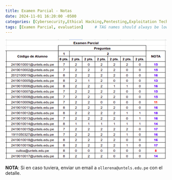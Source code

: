 ```yaml
---
title: Examen Parcial - Notas 
date: 2024-11-01 16:20:00 -0500
categories: [Cybersecurity,Ethical Hacking,Pentesting,Exploitation Techniques]
tags: [Examen Parcial, evaluation]     # TAG names should always be lowercase
---
```


![alt text](/assets/images/notas-ep.png)

**NOTA**: Si en caso tuviera, enviar un email a `ollerena@untels.edu.pe` con el detalle.
